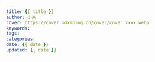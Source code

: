 ```yaml
---
title: {{ title }}
author: 小呆
cover: https://cover.xdxmblog.cn/cover/cover_xxxx.webp
keywords:
tags:
categories:
date: {{ date }}
updated: {{ date }}
---
```

